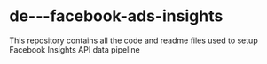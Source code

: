 # de---facebook-ads-insights
This repository contains all the code and readme files used to setup Facebook Insights API data pipeline
